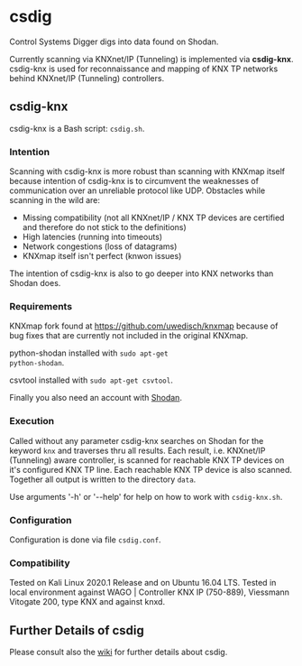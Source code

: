 # csdig
Control Systems Digger digs into data found on Shodan.

Currently scanning via KNXnet/IP (Tunneling) is implemented via **csdig-knx**. csdig-knx is used for reconnaissance and mapping of KNX TP networks behind KNXnet/IP (Tunneling) controllers.

## csdig-knx
csdig-knx is a Bash script: <code>csdig.sh</code>.

### Intention
Scanning with csdig-knx is more robust than scanning with KNXmap itself because intention of csdig-knx is to circumvent the weaknesses of communication over an unreliable protocol like UDP. Obstacles while scanning in the wild are:
* Missing compatibility (not all KNXnet/IP / KNX TP devices are certified and therefore do not stick to the definitions)
* High latencies (running into timeouts)
* Network congestions (loss of datagrams)
* KNXmap itself isn't perfect (knwon issues)

The intention of csdig-knx is also to go deeper into KNX networks than Shodan does.

### Requirements
KNXmap fork found at https://github.com/uwedisch/knxmap because of bug fixes that are currently not included in the original KNXmap.

python-shodan installed with <code>sudo apt-get python-shodan</code>.

csvtool installed with <code>sudo apt-get csvtool</code>.

Finally you also need an account with [Shodan](https://www.shodan.io).
  
### Execution
Called without any parameter csdig-knx searches on Shodan for the keyword <code>knx</code> and traverses thru all results.  Each result, i.e. KNXnet/IP (Tunneling) aware controller, is scanned for reachable KNX TP devices on it's configured KNX TP line.  Each reachable KNX TP device is also scanned.  Together all output is written to the directory <code>data</code>.

Use arguments '-h' or '--help' for help on how to work with <code>csdig-knx.sh</code>.

### Configuration
Configuration is done via file <code>csdig.conf</code>.

### Compatibility
Tested on Kali Linux 2020.1 Release and on Ubuntu 16.04 LTS. Tested in local environment against WAGO | Controller KNX IP (750-889), Viessmann Vitogate 200, type KNX and against knxd.

## Further Details of csdig
Please consult also the [wiki](https://github.com/uwedisch/csdig/wiki) for further details about csdig.
